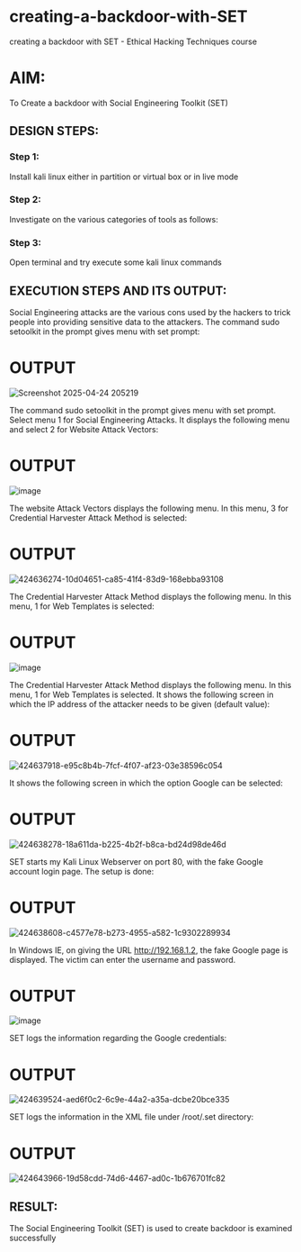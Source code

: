 # creating-a-backdoor-with-SET
creating a backdoor with SET - Ethical Hacking Techniques course

# AIM:
To Create a backdoor with Social Engineering Toolkit (SET)

## DESIGN STEPS:

### Step 1:

Install kali linux either in partition or virtual box or in live mode


### Step 2:

Investigate on the various categories of tools as follows:

### Step 3:

Open terminal and try execute some kali linux commands

## EXECUTION STEPS AND ITS OUTPUT:
Social Engineering attacks are the various cons used by the hackers to trick people into providing sensitive data to the attackers. 
The command sudo setoolkit in the prompt gives menu with set prompt:

# OUTPUT 

![Screenshot 2025-04-24 205219](https://github.com/user-attachments/assets/a812c4fc-9cea-441a-b26e-d4f6eeaf0cdd)

The command sudo setoolkit in the prompt gives menu with set prompt. Select menu 1 for Social Engineering Attacks.
It displays the following menu and select 2 for Website Attack Vectors:

# OUTPUT 

![image](https://github.com/user-attachments/assets/14e03572-e712-43b9-8eeb-65da6d8a7aee)

The website Attack Vectors displays the following menu. In this menu, 3 for Credential Harvester Attack Method is selected:

# OUTPUT

![424636274-10d04651-ca85-41f4-83d9-168ebba93108](https://github.com/user-attachments/assets/b1665de1-8485-44dc-9b24-bcfd66aaab92)

The Credential Harvester Attack Method displays the following menu. In this menu, 1 for Web Templates is selected:

# OUTPUT

![image](https://github.com/user-attachments/assets/71e1ae20-7a6c-43ab-acf2-34f10cb34201)

The Credential Harvester Attack Method displays the following menu. In this menu, 1 for Web Templates is selected.
It shows the following screen in which the IP address of the attacker needs to be given (default value):

# OUTPUT

![424637918-e95c8b4b-7fcf-4f07-af23-03e38596c054](https://github.com/user-attachments/assets/67ab2dac-6b30-429f-93c3-35f95218d996)

It shows the following screen in which the option Google can be selected:

# OUTPUT

![424638278-18a611da-b225-4b2f-b8ca-bd24d98de46d](https://github.com/user-attachments/assets/8b2cdd62-97a6-42c6-a5ea-825e06d84ad2)

SET starts my Kali Linux Webserver on port 80, with the fake Google account login page. The setup is done:

# OUTPUT

![424638608-c4577e78-b273-4955-a582-1c9302289934](https://github.com/user-attachments/assets/fc6ab0f9-7058-4c07-a6b9-64ed61b4e0fe)

In Windows IE, on giving the URL http://192.168.1.2, the fake Google page is displayed. The victim can enter the username and password.

# OUTPUT

![image](https://github.com/user-attachments/assets/075feddf-095e-4fcc-ad5b-84193be5e6fa)

SET logs the information regarding the Google credentials:

# OUTPUT

![424639524-aed6f0c2-6c9e-44a2-a35a-dcbe20bce335](https://github.com/user-attachments/assets/9d329fcf-9f35-4769-b379-29cda6cda89f)

SET logs the information in the XML file under /root/.set directory:

# OUTPUT

![424643966-19d58cdd-74d6-4467-ad0c-1b676701fc82](https://github.com/user-attachments/assets/eb312bc6-e029-4869-9654-facb179e96bd)


## RESULT:
The Social Engineering Toolkit (SET) is used to create backdoor is  examined successfully
